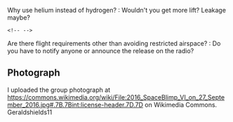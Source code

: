 Why use helium instead of hydrogen?
:   Wouldn't you get more lift? Leakage maybe?

```{=html}
<!-- -->
```

Are there flight requirements other than avoiding restricted airspace?
:   Do you have to notify anyone or announce the release on the radio?

## Photograph

I uploaded the group photograph at
<https://commons.wikimedia.org/wiki/File:2016_SpaceBlimp_VI_on_27_September_2016.jpg#.7B.7Bint:license-header.7D.7D>
on Wikimedia Commons. Geraldshields11
